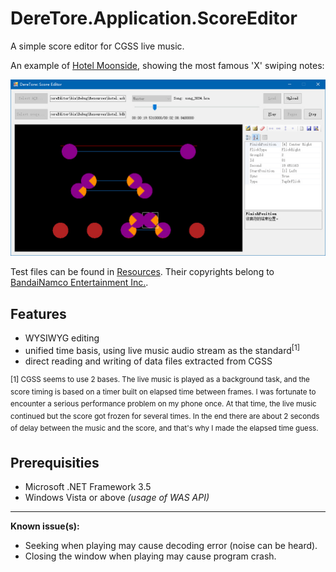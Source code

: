 ﻿# DereTore.Application.ScoreEditor

A simple score editor for CGSS live music.

An example of [Hotel Moonside](http://www.project-imas.com/wiki/Hotel_Moonside), showing the most famous 'X' swiping notes:

![Hotel Moonside](sv-screenshot-1.jpg)

Test files can be found in [Resources](Resources). Their copyrights belong to [BandaiNamco Entertainment Inc.](http://bandainamcoent.co.jp/).

## Features

- WYSIWYG editing
- unified time basis, using live music audio stream as the standard<sup>[1]</sup>
- direct reading and writing of data files extracted from CGSS

<sup>[1] CGSS seems to use 2 bases. The live music is played as a background task, and the
score timing is based on a timer built on elapsed time between frames. I was fortunate to
encounter a serious performance problem on my phone once. At that time, the live music
continued but the score got frozen for several times. In the end there are about 2 seconds
of delay between the music and the score, and that's why I made the elapsed time guess.</sup>

## Prerequisities

- Microsoft .NET Framework 3.5
- Windows Vista or above *(usage of WAS API)*

------

**Known issue(s):**

- Seeking when playing may cause decoding error (noise can be heard).
- Closing the window when playing may cause program crash.
